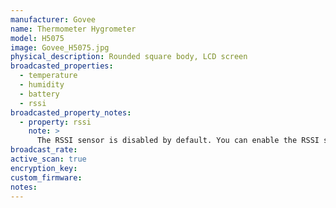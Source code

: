 ```yaml
---
manufacturer: Govee
name: Thermometer Hygrometer
model: H5075
image: Govee_H5075.jpg
physical_description: Rounded square body, LCD screen
broadcasted_properties:
  - temperature
  - humidity
  - battery
  - rssi
broadcasted_property_notes:
  - property: rssi
    note: >
      The RSSI sensor is disabled by default. You can enable the RSSI sensor by going to `configuration`, `integrations`, select `devices` on the BLE monitor integration tile and select your device. Click on the `+1 disabled entity` to show the disabled sensor and select the disabled entity. Finally, click on `Enable entity` to enable it. 
broadcast_rate:
active_scan: true
encryption_key:
custom_firmware:
notes:
---
```

